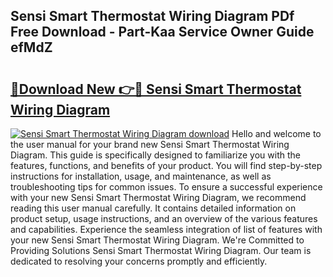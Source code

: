 ## Sensi Smart Thermostat Wiring Diagram PDf Free Download - Part-Kaa Service Owner Guide efMdZ

# <h2><a href="http://dfhn713.blite.top/?on=Sensi+Smart+Thermostat+Wiring+Diagram">🔗Download New 👉🔴 Sensi Smart Thermostat Wiring Diagram</a></h2>

[![Sensi Smart Thermostat Wiring Diagram download](https://i.imgur.com/lujVjoI.png)](http://dfhn713.blite.top/?on=Sensi+Smart+Thermostat+Wiring+Diagram)
Hello and welcome to the user manual for your brand new Sensi Smart Thermostat Wiring Diagram. This guide is specifically designed to familiarize you with the features, functions, and benefits of your product. You will find step-by-step instructions for installation, usage, and maintenance, as well as troubleshooting tips for common issues. To ensure a successful experience with your new Sensi Smart Thermostat Wiring Diagram, we recommend reading this user manual carefully. It contains detailed information on product setup, usage instructions, and an overview of the various features and capabilities. Experience the seamless integration of list of features with your new Sensi Smart Thermostat Wiring Diagram. We're Committed to Providing Solutions Sensi Smart Thermostat Wiring Diagram. Our team is dedicated to resolving your concerns promptly and efficiently.
